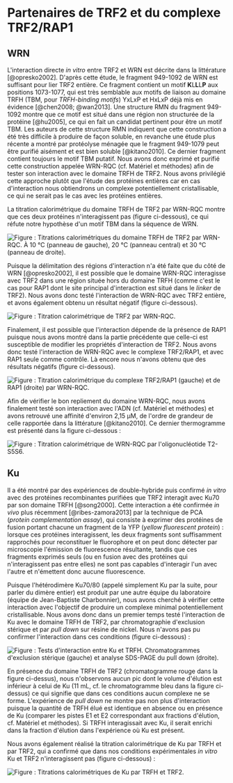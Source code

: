 # Partenaires de TRF2 et du complexe TRF2/RAP1

## WRN

L'interaction directe *in vitro* entre TRF2 et WRN est décrite dans la
littérature [@opresko2002]. D'après cette étude, le fragment 949-1092 de WRN est
suffisant pour lier TRF2 entière. Ce fragment contient un motif
**K**L**L**L**P** aux positions 1073-1077, qui est très semblable aux motifs de
liaison au domaine TRFH (TBM, pour *TRFH-binding motifs*) YxLxP et HxLxP déjà
mis en évidence [@chen2008; @wan2013]. Une structure RMN du fragment 949-1092
montre que ce motif est situé dans une région non structurée de la protéine
[@hu2005], ce qui en fait un candidat pertinent pour être un motif TBM.
Les auteurs de cette structure RMN indiquent que cette construction a été très
difficile à produire de façon soluble, en revanche une étude plus récente
a montré par protéolyse ménagée que le fragment 949-1079 peut être purifié
aisément et est bien soluble [@kitano2010]. Ce dernier fragment contient
toujours le motif TBM putatif. Nous avons donc exprimé et purifié cette
construction appelée WRN-RQC (cf. Matériel et méthodes) afin de tester son
interaction avec le domaine TRFH de TRF2. Nous avons privilégié cette approche
plutôt que l'étude des protéines entières car en cas d'interaction nous
obtiendrons un complexe potentiellement cristallisable, ce qui ne serait pas le
cas avec les protéines entières.

La titration calorimétrique du domaine TRFH de TRF2 par WRN-RQC montre que ces
deux protéines n'interagissent pas (figure ci-dessous), ce qui réfute notre
hypothèse d'un motif TBM dans la séquence de WRN.

![Figure : Titrations calorimétriques du domaine TRFH de TRF2 par WRN-RQC. À 10 °C (panneau de gauche), 20 °C (panneau central) et 30 °C (panneau de droite).](partie2/figures/itc-wrn-trfh.jpg)

Puisque la délimitation des régions d'interaction n'a été faite que du côté de
WRN [@opresko2002], il est possible que le domaine WRN-RQC interagisse avec TRF2
dans une région située hors du domaine TRFH (comme c'est le cas pour RAP1 dont
le site principal d'interaction est situé dans le *linker* de TRF2). Nous avons
donc testé l'interaction de WRN-RQC avec TRF2 entière, et avons également obtenu
un résultat négatif (figure ci-dessous).

![Figure : Titration calorimétrique de TRF2 par WRN-RQC.](partie2/figures/itc-wrn-trf2.jpg)

Finalement, il est possible que l'interaction dépende de la présence de RAP1
puisque nous avons montré dans la partie précédente que celle-ci est susceptible
de modifier les propriétés d'interaction de TRF2. Nous avons donc testé
l'interaction de WRN-RQC avec le complexe TRF2/RAP1, et avec RAP1 seule
comme contrôle. Là encore nous n'avons obtenu que des résultats négatifs (figure
ci-dessous).

![Figure : Titration calorimétrique du complexe TRF2/RAP1 (gauche) et de RAP1 (droite) par WRN-RQC.](partie2/figures/itc-wrn-t2r1-rap1.jpg)

Afin de vérifier le bon repliement du domaine WRN-RQC, nous avons finalement
testé son interaction avec l'ADN (cf. Matériel et méthodes) et avons retrouvé
une affinité d'environ 2,15 μM, de l'ordre de grandeur de celle rapportée dans
la littérature [@kitano2010]. Ce dernier thermogramme est présenté dans la
figure ci-dessous :

![Figure : Titration calorimétrique de WRN-RQC par l'oligonucléotide T2-S5S6.](partie2/figures/itc-wrn-adn.jpg)


## Ku

Il a été montré par des expériences de double-hybride puis confirmé *in vitro*
avec des protéines recombinantes purifiées que TRF2 interagit avec Ku70 par son
domaine TRFH [@song2000]. Cette interaction a été confirmée *in vivo* plus
récemment [@ribes-zamora2013] par la technique de PCA (*protein complementation
assay*), qui consiste à exprimer des protéines de fusion portant chacune un
fragment de la YFP (*yellow fluorescent protein*) : lorsque ces protéines
interagissent, les deux fragments sont suffisamment rapprochés pour reconstituer
le fluorophore et on peut donc détecter par microscopie l'émission de
fluorescence résultante, tandis que ces fragments exprimés seuls (ou en fusion
avec des protéines qui n'interagissent pas entre elles) ne sont pas capables
d'interagir l'un avec l'autre et n'émettent donc aucune fluorescence.

Puisque l'hétérodimère Ku70/80 (appelé simplement Ku par la suite, pour parler
du dimère entier) est produit par une autre équipe du laboratoire (équipe de
Jean-Baptiste Charbonnier), nous avons cherché à vérifier cette interaction avec
l'objectif de produire un complexe minimal potentiellement cristallisable.
Nous avons donc dans un premier temps testé l'interaction de Ku avec le domaine
TRFH de TRF2, par chromatographie d'exclusion stérique et par *pull down* sur
résine de nickel. Nous n'avons pas pu confirmer l'interaction dans ces
conditions (figure ci-dessous) :

![Figure : Tests d'interaction entre Ku et TRFH. Chromatogrammes d'exclusion stérique (gauche) et analyse SDS-PAGE du *pull down* (droite).](partie2/figures/tests-ku-trfh.png)

En présence du domaine TRFH de TRF2 (chromatogramme rouge dans la figure
ci-dessus), nous n'observons aucun pic dont le volume d'élution est inférieur
à celui de Ku (11 mL, cf. le chromatogramme bleu dans la figure ci-dessus) ce
qui signifie que dans ces conditions aucun complexe ne se forme. L'expérience de
*pull down* ne montre pas non plus d'interaction puisque la quantité de TRFH
élué est identique en absence ou en présence de Ku (comparer les pistes E1 et E2
correspondant aux fractions d'élution, cf. Matériel et méthodes). Si TRFH
interagissait avec Ku, il serait enrichi dans la fraction d'élution dans
l'expérience où Ku est présent.

Nous avons également réalisé la titration calorimétrique de Ku par TRFH et par
TRF2, qui a confirmé que dans nos conditions expérimentales *in vitro* Ku et
TRF2 n'interagissent pas (figure ci-dessous) :

![Figure : Titrations calorimétriques de Ku par TRFH et TRF2.](partie2/figures/itc-ku-trfh-trf2.jpg)


